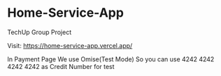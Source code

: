 # Home-Service-App
TechUp Group Project

Visit: https://home-service-app.vercel.app/

In Payment Page We use Omise(Test Mode) So you can use 4242 4242 4242 4242 as Credit Number for test
